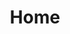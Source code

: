 ---
title: "Home"
menu:
  main:
    weight: 100
introduction:
  heading: "Hi I'm Sarah"
  paragraphs: [
    "I'm a software developer who can't figure out if they want to do backend, frontend or operations work, so I end up trying to do a bit of everything.",
    "Outside of work I enjoy doing creative things like arts & crafts, digital art, and I like trying to combine that with my programming skills."
  ]
blogtext: 
  heading: "Sometimes I like to write about stuff..."
  paragraphs: [
    "As someone who made a career change into technology from a non-CS background, I'm constantly learning and filling in gaps in my knowledge.",
    "To help with this, I write some blogs as if I'm explaining stuff to myself at the start of my tech journey."
  ]
---